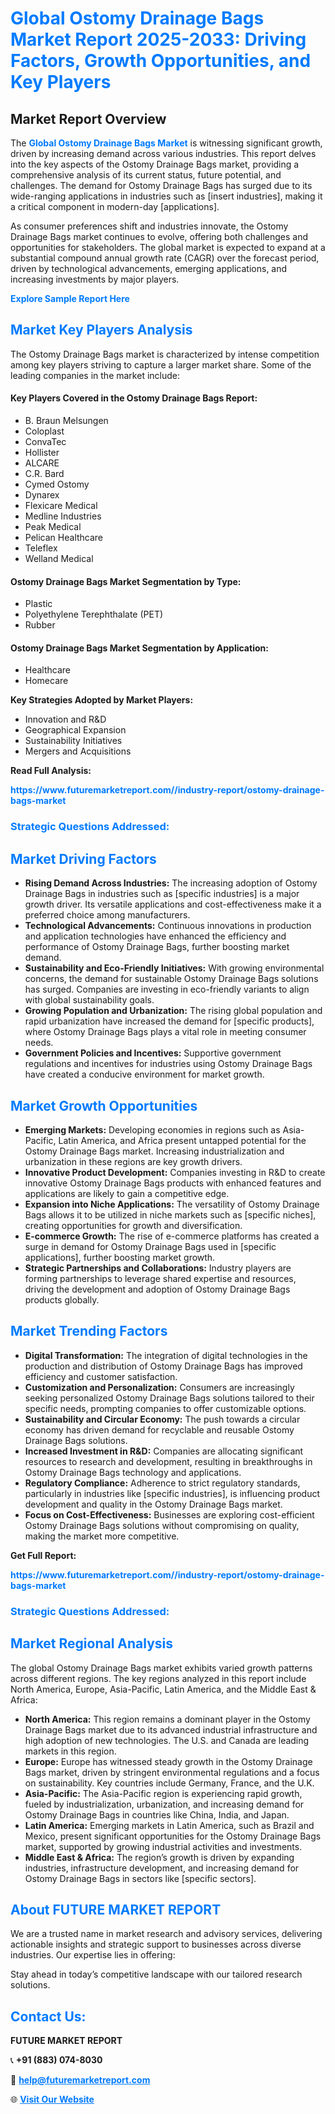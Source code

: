 <h1 style="color: #007BFF;">Global Ostomy Drainage Bags Market Report 2025-2033: Driving Factors, Growth Opportunities, and Key Players</h1>

<section id="overview">
<h2>Market Report Overview</h2>
<p>The <a href="https://www.futuremarketreport.com//industry-report/ostomy-drainage-bags-market" style="color: #007BFF; text-decoration: none;"><strong>Global Ostomy Drainage Bags Market</strong></a> is witnessing significant growth, driven by increasing demand across various industries. This report delves into the key aspects of the Ostomy Drainage Bags market, providing a comprehensive analysis of its current status, future potential, and challenges. The demand for Ostomy Drainage Bags has surged due to its wide-ranging applications in industries such as [insert industries], making it a critical component in modern-day [applications].</p>
<p>As consumer preferences shift and industries innovate, the Ostomy Drainage Bags market continues to evolve, offering both challenges and opportunities for stakeholders. The global market is expected to expand at a substantial compound annual growth rate (CAGR) over the forecast period, driven by technological advancements, emerging applications, and increasing investments by major players.</p>
</section>

<section id="overview">
<p><a href="https://www.futuremarketreport.com//request-sample/reportId=50813" style="color: #007BFF; text-decoration: none;"><strong>Explore Sample Report Here</strong></a></p>
</section>

<section id="key-players">
<h2 style="color: #007BFF;">Market Key Players Analysis</h2>
<p>The Ostomy Drainage Bags market is characterized by intense competition among key players striving to capture a larger market share. Some of the leading companies in the market include:</p>
<h4>Key Players Covered in the Ostomy Drainage Bags Report:</h4>
<ul><li>B. Braun Melsungen</li><li>Coloplast</li><li>ConvaTec</li><li>Hollister</li><li>ALCARE</li><li>C.R. Bard</li><li>Cymed Ostomy</li><li>Dynarex</li><li>Flexicare Medical</li><li>Medline Industries</li><li>Peak Medical</li><li>Pelican Healthcare</li><li>Teleflex</li><li>Welland Medical</li></ul>
<h4>Ostomy Drainage Bags Market Segmentation by Type:</h4>
<ul><li>Plastic</li><li>Polyethylene Terephthalate (PET)</li><li>Rubber</li></ul>

<h4>Ostomy Drainage Bags Market Segmentation by Application:</h4>
<ul><li>Healthcare</li><li>Homecare</li></ul>
<p><strong>Key Strategies Adopted by Market Players:</strong></p>
<ul>
<li>Innovation and R&D</li>
<li>Geographical Expansion</li>
<li>Sustainability Initiatives</li>
<li>Mergers and Acquisitions</li>
</ul>
</section>

<section>
<p><strong>Read Full Analysis: </strong></p><a href="https://www.futuremarketreport.com//industry-report/ostomy-drainage-bags-market" style="color: #007BFF; text-decoration: none;"><strong>https://www.futuremarketreport.com//industry-report/ostomy-drainage-bags-market</strong></a>
<h3 style="color: #007BFF;">Strategic Questions Addressed:</h3>
</section>

<section id="driving-factors">
<h2 style="color: #007BFF;">Market Driving Factors</h2>
<ul>
<li><strong>Rising Demand Across Industries:</strong> The increasing adoption of Ostomy Drainage Bags in industries such as [specific industries] is a major growth driver. Its versatile applications and cost-effectiveness make it a preferred choice among manufacturers.</li>
<li><strong>Technological Advancements:</strong> Continuous innovations in production and application technologies have enhanced the efficiency and performance of Ostomy Drainage Bags, further boosting market demand.</li>
<li><strong>Sustainability and Eco-Friendly Initiatives:</strong> With growing environmental concerns, the demand for sustainable Ostomy Drainage Bags solutions has surged. Companies are investing in eco-friendly variants to align with global sustainability goals.</li>
<li><strong>Growing Population and Urbanization:</strong> The rising global population and rapid urbanization have increased the demand for [specific products], where Ostomy Drainage Bags plays a vital role in meeting consumer needs.</li>
<li><strong>Government Policies and Incentives:</strong> Supportive government regulations and incentives for industries using Ostomy Drainage Bags have created a conducive environment for market growth.</li>
</ul>
</section>

<section id="growth-opportunities">
<h2 style="color: #007BFF;">Market Growth Opportunities</h2>
<ul>
<li><strong>Emerging Markets:</strong> Developing economies in regions such as Asia-Pacific, Latin America, and Africa present untapped potential for the Ostomy Drainage Bags market. Increasing industrialization and urbanization in these regions are key growth drivers.</li>
<li><strong>Innovative Product Development:</strong> Companies investing in R&D to create innovative Ostomy Drainage Bags products with enhanced features and applications are likely to gain a competitive edge.</li>
<li><strong>Expansion into Niche Applications:</strong> The versatility of Ostomy Drainage Bags allows it to be utilized in niche markets such as [specific niches], creating opportunities for growth and diversification.</li>
<li><strong>E-commerce Growth:</strong> The rise of e-commerce platforms has created a surge in demand for Ostomy Drainage Bags used in [specific applications], further boosting market growth.</li>
<li><strong>Strategic Partnerships and Collaborations:</strong> Industry players are forming partnerships to leverage shared expertise and resources, driving the development and adoption of Ostomy Drainage Bags products globally.</li>
</ul>
</section>

<section id="trending-factors">
<h2 style="color: #007BFF;">Market Trending Factors</h2>
<ul>
<li><strong>Digital Transformation:</strong> The integration of digital technologies in the production and distribution of Ostomy Drainage Bags has improved efficiency and customer satisfaction.</li>
<li><strong>Customization and Personalization:</strong> Consumers are increasingly seeking personalized Ostomy Drainage Bags solutions tailored to their specific needs, prompting companies to offer customizable options.</li>
<li><strong>Sustainability and Circular Economy:</strong> The push towards a circular economy has driven demand for recyclable and reusable Ostomy Drainage Bags solutions.</li>
<li><strong>Increased Investment in R&D:</strong> Companies are allocating significant resources to research and development, resulting in breakthroughs in Ostomy Drainage Bags technology and applications.</li>
<li><strong>Regulatory Compliance:</strong> Adherence to strict regulatory standards, particularly in industries like [specific industries], is influencing product development and quality in the Ostomy Drainage Bags market.</li>
<li><strong>Focus on Cost-Effectiveness:</strong> Businesses are exploring cost-efficient Ostomy Drainage Bags solutions without compromising on quality, making the market more competitive.</li>
</ul>
</section>

<section>
<p><strong>Get Full Report: </strong></p><a href="https://www.futuremarketreport.com//industry-report/ostomy-drainage-bags-market" style="color: #007BFF; text-decoration: none;"><strong>https://www.futuremarketreport.com//industry-report/ostomy-drainage-bags-market</strong></a>
<h3 style="color: #007BFF;">Strategic Questions Addressed:</h3>
</section>


<section id="regional-analysis">
<h2 style="color: #007BFF;">Market Regional Analysis</h2>
<p>The global Ostomy Drainage Bags market exhibits varied growth patterns across different regions. The key regions analyzed in this report include North America, Europe, Asia-Pacific, Latin America, and the Middle East & Africa:</p>
<ul>
<li><strong>North America:</strong> This region remains a dominant player in the Ostomy Drainage Bags market due to its advanced industrial infrastructure and high adoption of new technologies. The U.S. and Canada are leading markets in this region.</li>
<li><strong>Europe:</strong> Europe has witnessed steady growth in the Ostomy Drainage Bags market, driven by stringent environmental regulations and a focus on sustainability. Key countries include Germany, France, and the U.K.</li>
<li><strong>Asia-Pacific:</strong> The Asia-Pacific region is experiencing rapid growth, fueled by industrialization, urbanization, and increasing demand for Ostomy Drainage Bags in countries like China, India, and Japan.</li>
<li><strong>Latin America:</strong> Emerging markets in Latin America, such as Brazil and Mexico, present significant opportunities for the Ostomy Drainage Bags market, supported by growing industrial activities and investments.</li>
<li><strong>Middle East & Africa:</strong> The region’s growth is driven by expanding industries, infrastructure development, and increasing demand for Ostomy Drainage Bags in sectors like [specific sectors].</li>
</ul>
</section>

<footer>
<h2 style="color: #007BFF;">About FUTURE MARKET REPORT</h2>
<p>We are a trusted name in market research and advisory services, delivering actionable insights and strategic support to businesses across diverse industries. Our expertise lies in offering:</p>

<p>Stay ahead in today’s competitive landscape with our tailored research solutions.</p>

<h2 style="color: #007BFF;">Contact Us:</h2>
<p><strong>FUTURE MARKET REPORT</strong></p>
<p>📞 <strong>+91 (883) 074-8030</strong></p>
<p>📧 <strong><a href="mailto:help@futuremarketreport.com" style="color: #007BFF;">help@futuremarketreport.com</a></strong></p>
<p>🌐 <strong><a href="https://www.futuremarketreport.com/" style="color: #007BFF;">Visit Our Website</a></strong></p>
</footer>